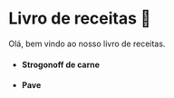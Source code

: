 ﻿# Livro de receitas 🥣

Olá, bem vindo ao nosso livro de receitas.

- #### Strogonoff de carne

- #### Pave
